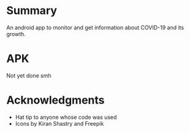 # Summary
An android app to monitor and get information about COVID-19 and its growth.

# APK
Not yet done smh

# Acknowledgments
* Hat tip to anyone whose code was used
* Icons by Kiran Shastry and Freepik
